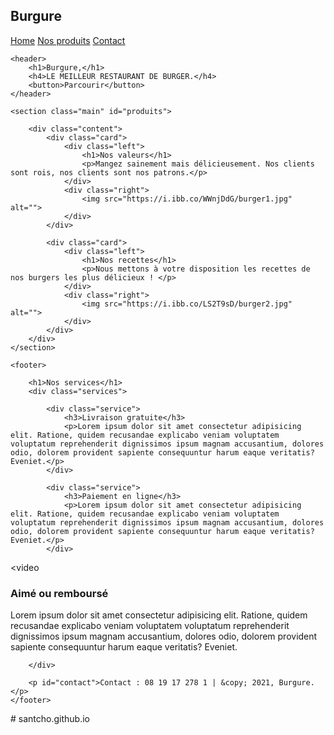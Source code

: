 <html lang="fr">
<head>
    <meta charset="UTF-8">
    <meta name="viewport" content="width=device-width, initial-scale=1.0">
    <title>Site Vitrine - Frenchcoder</title>
    <meta charset="utf-8">
    <link rel="stylesheet" href="style.css">
</head>
<body>
    <nav>
        <h1>Burgure</h1>
        <div class="onglets">
            <a href="#">Home</a>
            <a href="#produits">Nos produits</a>
            <a href="#contact">Contact</a>
        </div>
    </nav>

    <header>
        <h1>Burgure,</h1>
        <h4>LE MEILLEUR RESTAURANT DE BURGER.</h4>
        <button>Parcourir</button>
    </header>

    <section class="main" id="produits">

        <div class="content">
            <div class="card">
                <div class="left">
                    <h1>Nos valeurs</h1>
                    <p>Mangez sainement mais délicieusement. Nos clients sont rois, nos clients sont nos patrons.</p>
                </div>
                <div class="right">
                    <img src="https://i.ibb.co/WWnjDdG/burger1.jpg" alt="">
                </div>
            </div>

            <div class="card">
                <div class="left">
                    <h1>Nos recettes</h1>
                    <p>Nous mettons à votre disposition les recettes de nos burgers les plus délicieux ! </p>
                </div>
                <div class="right">
                    <img src="https://i.ibb.co/LS2T9sD/burger2.jpg" alt="">
                </div>
            </div>
        </div>
    </section>

    <footer>

        <h1>Nos services</h1>
        <div class="services">
            
            <div class="service">
                <h3>Livraison gratuite</h3>
                <p>Lorem ipsum dolor sit amet consectetur adipisicing elit. Ratione, quidem recusandae explicabo veniam voluptatem voluptatum reprehenderit dignissimos ipsum magnam accusantium, dolores odio, dolorem provident sapiente consequuntur harum eaque veritatis? Eveniet.</p>
            </div>

            <div class="service">
                <h3>Paiement en ligne</h3>
                <p>Lorem ipsum dolor sit amet consectetur adipisicing elit. Ratione, quidem recusandae explicabo veniam voluptatem voluptatum reprehenderit dignissimos ipsum magnam accusantium, dolores odio, dolorem provident sapiente consequuntur harum eaque veritatis? Eveniet.</p>
            </div>
<video
            <div class="service">
                <h3>Aimé ou remboursé</h3>
                <p>Lorem ipsum dolor sit amet consectetur adipisicing elit. Ratione, quidem recusandae explicabo veniam voluptatem voluptatum reprehenderit dignissimos ipsum magnam accusantium, dolores odio, dolorem provident sapiente consequuntur harum eaque veritatis? Eveniet.</p>
            </div>

        </div>

        <p id="contact">Contact : 08 19 17 278 1 | &copy; 2021, Burgure.</p>
    </footer>
</body>
</html># santcho.github.io
